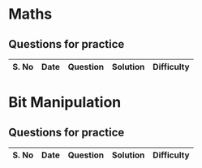 # Maths

## Questions for practice
| S. No| Date | Question | Solution| Difficulty |
| --- | ---  | ------ | :--------------: | ----- |

# Bit Manipulation

## Questions for practice
| S. No| Date | Question | Solution| Difficulty |
| --- | ---  | ------ | :--------------: | ----- |